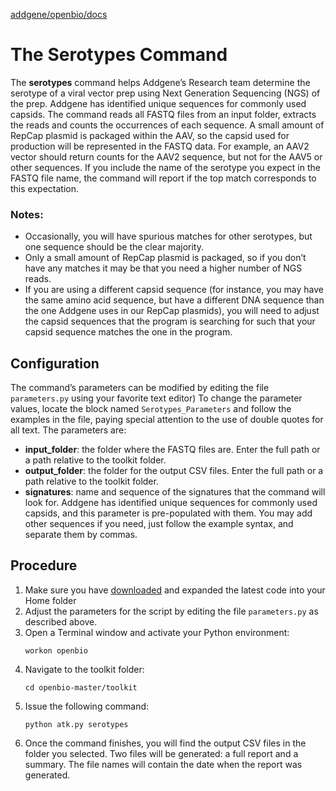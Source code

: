 [addgene/openbio/docs](https://addgene.github.io/openbio)
# The Serotypes Command
The __serotypes__ command helps Addgene’s Research team determine the serotype of a viral vector prep using Next Generation Sequencing (NGS) of the prep. Addgene has identified unique sequences for commonly used capsids. The command reads all FASTQ files from an input folder, extracts the reads and counts the occurrences of each sequence. A small amount of RepCap plasmid is packaged within the AAV, so the capsid used for production will be represented in the FASTQ data. For example, an AAV2 vector should return counts for the AAV2 sequence, but not for the AAV5 or other sequences. If you include the name of the serotype you expect in the FASTQ file name, the command will report if the top match corresponds to this expectation.

### Notes: 
* Occasionally, you will have spurious matches for other serotypes, but one sequence should be the clear majority. 
* Only a small amount of RepCap plasmid is packaged, so if you don’t have any matches it may be that you need a higher number of NGS reads. 
* If you are using a different capsid sequence (for instance, you may have the same amino acid sequence, but have a different DNA sequence than the one Addgene uses in our RepCap plasmids), you will need to adjust the capsid sequences that the program is searching for such that your capsid sequence matches the one in the program.

## Configuration
The command’s parameters can be modified by editing the file `parameters.py` using your favorite text editor) To change the parameter values, locate the block named `Serotypes_Parameters` and follow the examples in the file, paying special attention to the use of double quotes for all text. The parameters are:
* __input_folder__: the folder where the FASTQ files are. Enter the full path or a path relative to the toolkit folder.
* __output_folder__: the folder for the output CSV files. Enter the full path or a path relative to the toolkit folder.
* __signatures__: name and sequence of the signatures that the command will look for. Addgene has identified unique sequences for commonly used capsids, and this parameter is pre-populated with them.  You may add other sequences if you need, just follow the example syntax, and separate them by commas. 

## Procedure
1. Make sure you have [downloaded](https://github.com/addgene/openbio/archive/master.zip) and expanded the latest code into your Home folder
1. Adjust the parameters for the script by editing the file `parameters.py` as described above.
1. Open a Terminal window and activate your Python environment:
    ```
    workon openbio
    ```
1. Navigate to the toolkit folder:
    ```
    cd openbio-master/toolkit
    ```
1. Issue the following command:
    ```
    python atk.py serotypes
    ```
1. Once the command finishes, you will find the output CSV files in the folder you selected. Two files will be generated: a full report and a summary. The file names will contain the date when the report was generated.
